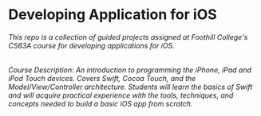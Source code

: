 # Developing Application for iOS

###### This repo is a collection of guided projects assigned at Foothill College's CS63A course for developing applications for iOS.

###### Course Description: An introduction to programming the iPhone, iPad and iPod Touch devices. Covers Swift, Cocoa Touch, and the Model/View/Controller architecture. Students will learn the basics of Swift and will acquire practical experience with the tools, techniques, and concepts needed to build a basic iOS app from scratch.
